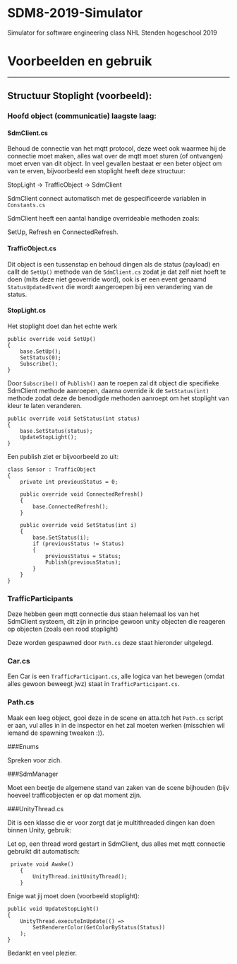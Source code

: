 # SDM8-2019-Simulator
Simulator for software engineering class NHL Stenden hogeschool 2019

# Voorbeelden en gebruik

----
## Structuur Stoplight (voorbeeld):

### Hoofd object (communicatie) laagste laag:

#### SdmClient.cs

Behoud de connectie van het mqtt protocol, deze weet ook waarmee hij de connectie moet maken, alles wat over de mqtt moet sturen (of ontvangen) moet erven van dit object.
In veel gevallen bestaat er een beter object om van te erven, bijvoorbeeld een stoplight heeft deze structuur:

StopLight -> TrafficObject -> SdmClient

SdmClient connect automatisch met de gespecificeerde variablen in `Constants.cs`

SdmClient heeft een aantal handige overrideable methoden zoals:


SetUp, Refresh en ConnectedRefresh.

#### TrafficObject.cs

Dit object is een tussenstap en behoud dingen als de status (payload) en callt de `SetUp()` methode van de `SdmClient.cs` zodat je dat zelf niet hoeft te doen (mits deze niet geoverride word), ook is er een event genaamd `StatusUpdatedEvent` die wordt aangeroepen bij een verandering van de status.

#### StopLight.cs

Het stoplight doet dan het echte werk

    public override void SetUp()
    {
        base.SetUp();
        SetStatus(0);
        Subscribe(); 
    }

Door `Subscribe()` of `Publish()` aan te roepen zal dit object die specifieke SdmClient methode aanroepen, daarna override ik de `SetStatus(int)` methode zodat deze de benodigde methoden aanroept om het stoplight van kleur te laten veranderen.

    public override void SetStatus(int status)
    {
        base.SetStatus(status);
        UpdateStopLight();
    }

Een publish ziet er bijvoorbeeld zo uit:

    class Sensor : TrafficObject
    {
        private int previousStatus = 0;

        public override void ConnectedRefresh()
        {
            base.ConnectedRefresh();
        }

        public override void SetStatus(int i)
        {
            base.SetStatus(i);
            if (previousStatus != Status)
            {
                previousStatus = Status;
                Publish(previousStatus);
            }
        }
    }

### TrafficParticipants

Deze hebben geen mqtt connectie dus staan helemaal los van het SdmClient systeem, dit zijn in principe gewoon unity objecten die reageren op objecten (zoals een rood stoplight)

Deze worden gespawned door `Path.cs` deze staat hieronder uitgelegd.

### Car.cs

Een Car is een `TrafficParticipant.cs`, alle logica van het bewegen (omdat alles gewoon beweegt jwz) staat in `TrafficParticipant.cs`.

### Path.cs

Maak een leeg object, gooi deze in de scene en atta.tch het `Path.cs` script er aan, vul alles in in de inspector en het zal moeten werken (misschien wil iemand de spawning tweaken :)).

###Enums

Spreken voor zich.

###SdmManager

Moet een beetje de algemene stand van zaken van de scene bijhouden (bijv hoeveel trafficobjecten er op dat moment zijn.

###UnityThread.cs

Dit is een klasse die er voor zorgt dat je multithreaded dingen kan doen binnen Unity, gebruik:

Let op, een thread word gestart in SdmClient, dus alles met mqtt connectie gebruikt dit automatisch:

     private void Awake()
        {
            UnityThread.initUnityThread();
        }

Enige wat jij moet doen (voorbeeld stoplight):

    public void UpdateStopLight()
    {
        UnityThread.executeInUpdate(() =>
            SetRendererColor(GetColorByStatus(Status))
        );
    }

Bedankt en veel plezier.
